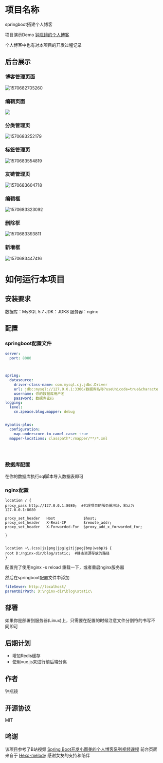 # 项目名称

springboot搭建个人博客  

项目演示Demo [钟瓶镜的个人博客](http://106.54.230.204/)

个人博客中也有对本项目的开发过程记录

## 后台展示

### 博客管理页面

![1570682705260](images\1570682705260.png)

### 编辑页面

![](images\admin_editor.png)

### 分类管理页



![1570683252179](images\1570683252179.png)

### 标签管理页

![1570683554819](images\1570683554819.png)

### 友链管理页

![1570683604718](images\1570683604718.png)

### 编辑框

![1570683323092](images\1570683323092.png)

### 删除框

![1570683393811](images\1570683393811.png)

### 新增框

![1570683447416](images\1570683447416.png)



# 如何运行本项目

## 安装要求

数据库：MySQL 5.7
JDK：JDK8
服务器：nginx



## 配置

### springboot配置文件

```yaml
server:
  port: 8080



spring:
  datasource:
    driver-class-name: com.mysql.cj.jdbc.Driver
    url: jdbc:mysql://127.0.0.1:3306/数据库名称?useUnicode=true&characterEncoding=utf8&autoReconnect=true&useSSL=false&serverTimezone=Asia/Shanghai
    username: 你的数据库用户名
    password: 数据库密码
logging:
  level:
    cn.zpeace.blog.mapper: debug


mybatis-plus:
  configuration:
    map-underscore-to-camel-case: true
  mapper-locations: classpath*:/mapper/**/*.xml


 
```



### 数据库配置

在你的数据库执行sql脚本导入数据表即可



### nginx配置

```shell
location / {
proxy_pass http://127.0.0.1:8080;  #代理项目的服务器地址，默认为127.0.0.1:8080

proxy_set_header   Host             $host;
proxy_set_header   X-Real-IP        $remote_addr;						
proxy_set_header   X-Forwarded-For  $proxy_add_x_forwarded_for;

}


location ~\.(css|js|png|jpg|git|jpeg|bmp|webp)$ {
root D:/nginx-dir/blog/static;  #静态资源存放的路径
}
```

配置完了使用nginx -s reload 重载一下，或者重启nginx服务器

然后在springboot配置文件中添加

```yaml
fileSever: http://localhost/
parentDirPath: D:\nginx-dir\blog\static\  
```



## 部署

如果你是部署到服务器(Linux)上，只需要在配置的时候注意文件分割符的书写不同即可



## 后期计划

- 增加Redis缓存
- 使用vue.js来进行前后端分离



## 作者

钟瓶镜



## 开源协议

MIT



## 鸣谢

该项目参考了B站视频 [Spring Boot开发小而美的个人博客系列视频课程](https://www.bilibili.com/video/av66526617)
前台页面来自于 [Hexo-melody](https://github.com/Molunerfinn/hexo-theme-melody)
感谢女友的支持和陪伴



